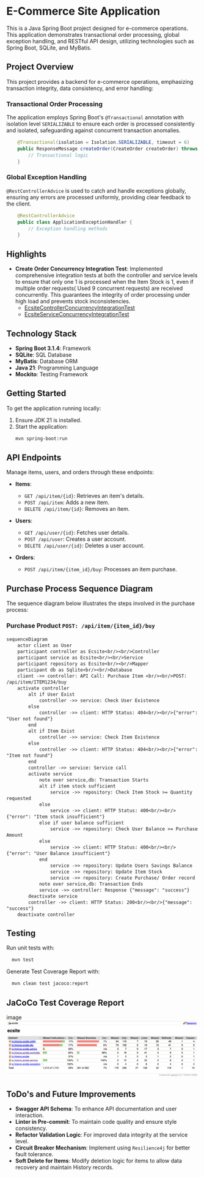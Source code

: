 # E-Commerce Site Application

This is a Java Spring Boot project designed for e-commerce operations. This application demonstrates transactional order processing, global exception handling, and RESTful API design, utilizing technologies such as Spring Boot, SQLite, and MyBatis.

## Project Overview

This project provides a backend for e-commerce operations, emphasizing transaction integrity, data consistency, and error handling:

### Transactional Order Processing

The application employs Spring Boot's `@Transactional` annotation with isolation level `SERIALIZABLE` to ensure each order is processed consistently and isolated, safeguarding against concurrent transaction anomalies.

```java title="Trasactional annotation is used"
    @Transactional(isolation = Isolation.SERIALIZABLE, timeout = 6)
    public ResponseMessage createOrder(CreateOrder createOrder) throws InsufficientItemStockException, InsufficientUserBalanceException {
        // Transactional logic
    }
```

### Global Exception Handling

`@RestControllerAdvice` is used to catch and handle exceptions globally, ensuring any errors are processed uniformly, providing clear feedback to the client.

```java linenums="1" hl_lines="2 3"  
    @RestControllerAdvice
    public class ApplicationExceptionHandler {
        // Exception handling methods
    }
```

## Highlights

- **Create Order Concurrency Integration Test**: Implemented comprehensive integration tests at both the controller and service levels to ensure that only one 1 is processed when the Item Stock is 1, even if multiple order requests( Used 9 concurrent requests) are received concurrently. This guarantees the integrity of order processing under high load and prevents stock inconsistencies.
  - [EcsiteControllerConcurrencyIntegrationTest](./src/test/java/io/hireroo/ecsite/controller/EcsiteControllerConcurrencyIntegrationTest.java)
  - [EcsiteServiceConcurrencyIntegrationTest](./src/test/java/io/hireroo/ecsite/service/EcsiteServiceConcurrencyIntegrationTest.java)

## Technology Stack

- **Spring Boot 3.1.4**: Framework
- **SQLite**: SQL Database
- **MyBatis**: Database ORM
- **Java 21**: Programming Language
- **Mockito**: Testing Framework

## Getting Started

To get the application running locally:

1. Ensure JDK 21 is installed.
2. Start the application:
    ```bash
    mvn spring-boot:run
    ```

## API Endpoints

Manage items, users, and orders through these endpoints:

- **Items**:
    - `GET /api/item/{id}`: Retrieves an item's details.
    - `POST /api/item`: Adds a new item.
    - `DELETE /api/item/{id}`: Removes an item.

- **Users**:
    - `GET /api/user/{id}`: Fetches user details.
    - `POST /api/user`: Creates a user account.
    - `DELETE /api/user/{id}`: Deletes a user account.

- **Orders**:
    - `POST /api/item/{item_id}/buy`: Processes an item purchase.

## Purchase Process Sequence Diagram

The sequence diagram below illustrates the steps involved in the purchase process:

### Purchase Product `POST: /api/item/{item_id}/buy`

```mermaid
sequenceDiagram
    actor client as User
    participant controller as Ecsite<br/><br/>Controller
    participant service as Ecsite<br/><br/>Service
    participant repository as Ecsite<br/><br/>Mapper
    participant db as Sqlite<br/><br/>Database
    client ->> controller: API Call: Purchase Item <br/><br/>POST: /api/item/ITEM1234/buy
    activate controller 
        alt if User Exist
            controller ->> service: Check User Existence
        else 
            controller ->> client: HTTP Status: 404<br/><br/>{"error": "User not found"}
        end
        alt if Item Exist 
            controller ->> service: Check Item Existence
        else
            controller ->> client: HTTP Status: 404<br/><br/>{"error": "Item not found"}
        end
        controller ->> service: Service call
        activate service
            note over service,db: Transaction Starts
            alt if item stock sufficient
                service ->> repository: Check Item Stock >= Quantity requested
            else
                service ->> client: HTTP Status: 400<br/><br/>{"error": "Item stock insufficient"}
            else if user balance sufficient
                service ->> repository: Check User Balance >= Purchase Amount
            else
                service ->> client: HTTP Status: 400<br/><br/>{"error": "User Balance insufficient"} 
            end
                service ->> repository: Update Users Savings Balance
                service ->> repository: Update Item Stock
                service ->> repository: Create Purchase/ Order record
            note over service,db: Transaction Ends
            service ->> controller: Response {"message": "success"}
        deactivate service
        controller ->> client: HTTP Status: 200<br/><br/>{"message": "success"}
    deactivate controller
```

## Testing

Run unit tests with:

```bash
  mvn test
```
Generate Test Coverage Report with:

```bash
  mvn clean test jacoco:report
```

## JaCoCo Test Coverage Report
image
![Report](./jacoco-test-coverage-report.png)

## ToDo's and Future Improvements

- **Swagger API Schema**: To enhance API documentation and user interaction.
- **Linter in Pre-commit**: To maintain code quality and ensure style consistency.
- **Refactor Validation Logic**: For improved data integrity at the service level.
- **Circuit Breaker Mechanism**: Implement using `Resilience4j` for better fault tolerance.
- **Soft Delete for Items**: Modify deletion logic for items to allow data recovery and maintain History records.
